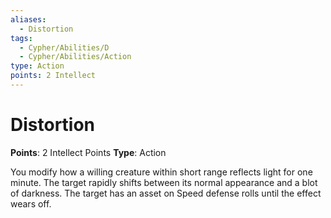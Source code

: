 ```yaml
---
aliases:
  - Distortion
tags:
  - Cypher/Abilities/D
  - Cypher/Abilities/Action
type: Action
points: 2 Intellect
---
```


# Distortion

**Points**: 2 Intellect Points
**Type**: Action

You modify how a willing creature within short range reflects light for one minute. The target rapidly shifts between its normal appearance and a blot of darkness. The target has an asset on Speed defense rolls until the effect wears off.
